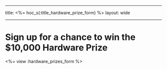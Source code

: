 * * *

title: <%= hoc_s(:title_hardware_prize_form) %> layout: wide

* * *

# Sign up for a chance to win the $10,000 Hardware Prize

<%= view :hardware_prizes_form %>